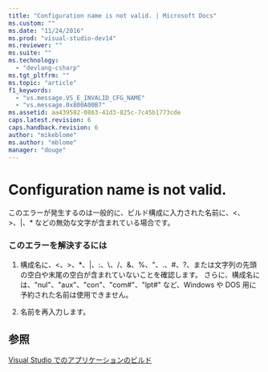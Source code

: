 ```yaml
---
title: "Configuration name is not valid. | Microsoft Docs"
ms.custom: ""
ms.date: "11/24/2016"
ms.prod: "visual-studio-dev14"
ms.reviewer: ""
ms.suite: ""
ms.technology: 
  - "devlang-csharp"
ms.tgt_pltfrm: ""
ms.topic: "article"
f1_keywords: 
  - "vs.message.VS_E_INVALID_CFG_NAME"
  - "vs.message.0x800A00B7"
ms.assetid: aa439582-0863-41d3-825c-7c45b1773cde
caps.latest.revision: 6
caps.handback.revision: 6
author: "mikeblome"
ms.author: "mblome"
manager: "douge"
---
```

# Configuration name is not valid.
このエラーが発生するのは一般的に、ビルド構成に入力された名前に、\<、\>、&#124;、\* などの無効な文字が含まれている場合です。  
  
### このエラーを解決するには  
  
1.  構成名に、\<、\>、\*、&#124;、:、\\、\/、&、%、"、.、\#、?、または文字列の先頭の空白や末尾の空白が含まれていないことを確認します。  さらに、構成名には、"nul"、"aux"、"con"、"com\#"、"lpt\#" など、Windows や DOS 用に予約された名前は使用できません。  
  
2.  名前を再入力します。  
  
## 参照  
 [Visual Studio でのアプリケーションのビルド](../Topic/Compiling%20and%20Building%20in%20Visual%20Studio.md)